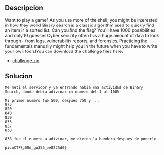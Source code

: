 ## Descripcion
Want to play a game? As you use more of the shell, you might be interested in how they work! Binary search is a classic algorithm used to quickly find an item in a sorted list. Can you find the flag? You'll have 1000 possibilities and only 10 guesses.Cyber security often has a huge amount of data to look through - from logs, vulnerability reports, and forensics. Practicing the fundamentals manually might help you in the future when you have to write your own tools!You can download the challenge files here:

- [challenge.zip](https://artifacts.picoctf.net/c_atlas/4/challenge.zip)

## Solucion
```
Me meti al servidor y ya entrando habia una actividad de Binary Search, donde debia adivinar un numero del 1 al 1000

Mi primer numero fue 500, despues 750 y ...
875
820
840
830
835
837
838

838 fue el numero a adivinar, me dieron la bandera despues de ponerlo

```
`picoCTF{g00d_gu355_ee8225d0}`